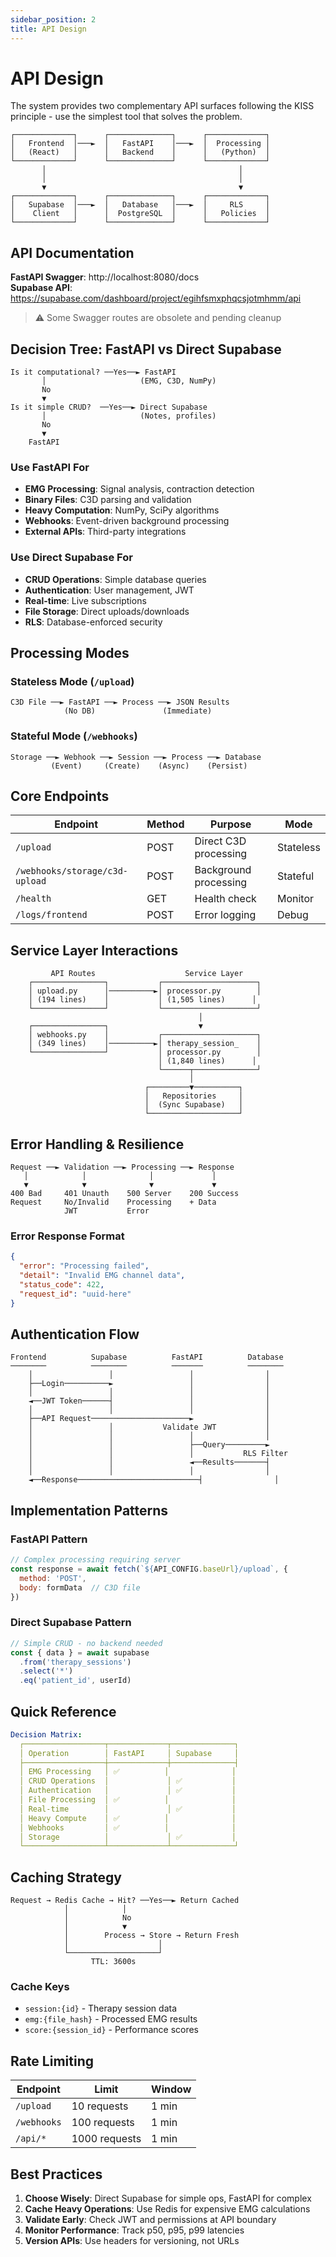 ```yaml
---
sidebar_position: 2
title: API Design
---
```


# API Design

The system provides two complementary API surfaces following the KISS principle - use the simplest tool that solves the problem.

```
┌─────────────┐      ┌──────────────┐      ┌─────────────┐
│   Frontend  │───►  │   FastAPI    │───►  │  Processing │
│   (React)   │      │   Backend    │      │   (Python)  │
└─────────────┘      └──────────────┘      └─────────────┘
       │                                           │
       │                                           │
       ▼                                           ▼
┌─────────────┐      ┌──────────────┐      ┌─────────────┐
│   Supabase  │───►  │   Database   │───►  │     RLS     │
│    Client   │      │  PostgreSQL  │      │   Policies  │
└─────────────┘      └──────────────┘      └─────────────┘
```

## API Documentation

**FastAPI Swagger**: http://localhost:8080/docs  
**Supabase API**: https://supabase.com/dashboard/project/egihfsmxphqcsjotmhmm/api

> ⚠️ Some Swagger routes are obsolete and pending cleanup

## Decision Tree: FastAPI vs Direct Supabase

```
Is it computational? ──Yes──► FastAPI
       │                     (EMG, C3D, NumPy)
       No
       ▼
Is it simple CRUD?  ──Yes──► Direct Supabase
       │                     (Notes, profiles)
       No
       ▼
    FastAPI
```

### Use FastAPI For
- **EMG Processing**: Signal analysis, contraction detection
- **Binary Files**: C3D parsing and validation
- **Heavy Computation**: NumPy, SciPy algorithms
- **Webhooks**: Event-driven background processing
- **External APIs**: Third-party integrations

### Use Direct Supabase For
- **CRUD Operations**: Simple database queries
- **Authentication**: User management, JWT
- **Real-time**: Live subscriptions
- **File Storage**: Direct uploads/downloads
- **RLS**: Database-enforced security

## Processing Modes

### Stateless Mode (`/upload`)
```
C3D File ──► FastAPI ──► Process ──► JSON Results
            (No DB)               (Immediate)
```

### Stateful Mode (`/webhooks`)
```
Storage ──► Webhook ──► Session ──► Process ──► Database
         (Event)     (Create)    (Async)    (Persist)
```

## Core Endpoints

| Endpoint | Method | Purpose | Mode |
|----------|--------|---------|------|
| `/upload` | POST | Direct C3D processing | Stateless |
| `/webhooks/storage/c3d-upload` | POST | Background processing | Stateful |
| `/health` | GET | Health check | Monitor |
| `/logs/frontend` | POST | Error logging | Debug |

## Service Layer Interactions

```
         API Routes                    Service Layer
    ┌────────────────┐           ┌─────────────────────┐
    │ upload.py      │──────────►│ processor.py        │
    │ (194 lines)    │           │ (1,505 lines)      │
    └────────────────┘           └─────────────────────┘
                                          │
    ┌────────────────┐                    ▼
    │ webhooks.py    │           ┌─────────────────────┐
    │ (349 lines)    │──────────►│ therapy_session_    │
    └────────────────┘           │ processor.py        │
                                 │ (1,840 lines)      │
                                 └──────┬──────────────┘
                                        │
                              ┌─────────▼──────────┐
                              │   Repositories     │
                              │  (Sync Supabase)   │
                              └────────────────────┘
```

## Error Handling & Resilience

```
Request ──► Validation ──► Processing ──► Response
   │            │              │             │
   ▼            ▼              ▼             ▼
400 Bad     401 Unauth    500 Server    200 Success
Request     No/Invalid    Processing    + Data
            JWT           Error
```

### Error Response Format
```json
{
  "error": "Processing failed",
  "detail": "Invalid EMG channel data",
  "status_code": 422,
  "request_id": "uuid-here"
}
```

## Authentication Flow

```
Frontend          Supabase          FastAPI          Database
────────          ────────          ───────          ────────
    │                 │                 │                │
    ├──Login──────────►                 │                │
    │                 │                 │                │
    ◄──JWT Token──────┤                 │                │
    │                 │                 │                │
    ├──API Request──────────────────────►                │
    │                 │           Validate JWT           │
    │                 │                 │                │
    │                 │                 ├──Query─────────►
    │                 │                 │           RLS Filter
    │                 │                 ◄──Results───────┤
    │                 │                 │                │
    ◄──Response───────────────────────────┤                │
```

## Implementation Patterns

### FastAPI Pattern
```javascript
// Complex processing requiring server
const response = await fetch(`${API_CONFIG.baseUrl}/upload`, {
  method: 'POST',
  body: formData  // C3D file
})
```

### Direct Supabase Pattern
```javascript
// Simple CRUD - no backend needed
const { data } = await supabase
  .from('therapy_sessions')
  .select('*')
  .eq('patient_id', userId)
```

## Quick Reference

```yaml
Decision Matrix:
  ┌──────────────────┬─────────────┬──────────────┐
  │ Operation        │ FastAPI     │ Supabase     │
  ├──────────────────┼─────────────┼──────────────┤
  │ EMG Processing   │ ✅          │              │
  │ CRUD Operations  │             │ ✅           │
  │ Authentication   │             │ ✅           │
  │ File Processing  │ ✅          │              │
  │ Real-time        │             │ ✅           │
  │ Heavy Compute    │ ✅          │              │
  │ Webhooks         │ ✅          │              │
  │ Storage          │             │ ✅           │
  └──────────────────┴─────────────┴──────────────┘
```

## Caching Strategy

```
Request → Redis Cache → Hit? ──Yes──► Return Cached
            │            │
            │            No
            │            ▼
            │        Process → Store → Return Fresh
            │                    │
            └────────────────────┘
                  TTL: 3600s
```

### Cache Keys
- `session:{id}` - Therapy session data
- `emg:{file_hash}` - Processed EMG results
- `score:{session_id}` - Performance scores

## Rate Limiting

| Endpoint | Limit | Window |
|----------|-------|--------|
| `/upload` | 10 requests | 1 min |
| `/webhooks` | 100 requests | 1 min |
| `/api/*` | 1000 requests | 1 min |

## Best Practices

1. **Choose Wisely**: Direct Supabase for simple ops, FastAPI for complex
2. **Cache Heavy Operations**: Use Redis for expensive EMG calculations
3. **Validate Early**: Check JWT and permissions at API boundary
4. **Monitor Performance**: Track p50, p95, p99 latencies
5. **Version APIs**: Use headers for versioning, not URLs